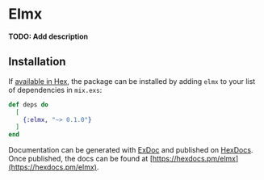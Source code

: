 # Elmx

**TODO: Add description**

## Installation

If [available in Hex](https://hex.pm/docs/publish), the package can be installed
by adding `elmx` to your list of dependencies in `mix.exs`:

```elixir
def deps do
  [
    {:elmx, "~> 0.1.0"}
  ]
end
```

Documentation can be generated with [ExDoc](https://github.com/elixir-lang/ex_doc)
and published on [HexDocs](https://hexdocs.pm). Once published, the docs can
be found at [https://hexdocs.pm/elmx](https://hexdocs.pm/elmx).

